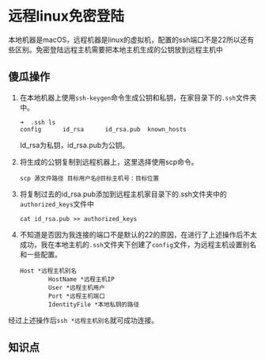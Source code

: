 # 远程linux免密登陆

本地机器是macOS，远程机器是linux的虚拟机，配置的ssh端口不是22所以还有些区别。免密登陆远程主机需要把本地主机生成的公钥放到远程主机中

## 傻瓜操作

1. 在本地机器上使用`ssh-keygen`命令生成公钥和私钥，在家目录下的`.ssh`文件夹中。

   ```shell
   ➜  .ssh ls
   config      id_rsa      id_rsa.pub  known_hosts
   ```

   Id_rsa为私钥，id_rsa.pub为公钥。

2. 将生成的公钥复制到远程机器上，这里选择使用scp命令。

   `scp 源文件路径 目标用户名@目标主机号：目标位置`

3. 将复制过去的id_rsa.pub添加到远程主机家目录下的.ssh文件夹中的`authorized_keys`文件中

   ```shell
   cat id_rsa.pub >> authorized_keys 
   ```

4. 不知道是否因为我连接的端口不是默认的22的原因，在进行了上述操作后不太成功，我在本地主机的`.ssh`文件夹下创建了`config`文件，为远程主机设置别名和一些配置。

   ```shell
   Host *远程主机别名
           HostName *远程主机IP
           User *远程主机用户
           Port *远程主机端口
           IdentityFile *本地私钥的路径
   ```

经过上述操作后`ssh *远程主机别名`就可成功连接。

## 知识点

